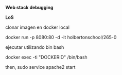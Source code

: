 **Web stack debugging**

**LoS**

clonar imagen en docker local

docker run -p 8080:80 -d -it holbertonschool/265-0

ejecutar utilizando bin bash

docker exec -ti "DOCKERID" /bin/bash

then, sudo service apache2 start

